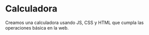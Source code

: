 # Calculadora
Creamos una calculadora usando JS, CSS y HTML que cumpla las operaciones básica en la web.
